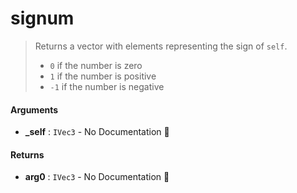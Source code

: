 # signum

>  Returns a vector with elements representing the sign of `self`.
>   - `0` if the number is zero
>   - `1` if the number is positive
>   - `-1` if the number is negative

#### Arguments

- **\_self** : `IVec3` \- No Documentation 🚧

#### Returns

- **arg0** : `IVec3` \- No Documentation 🚧